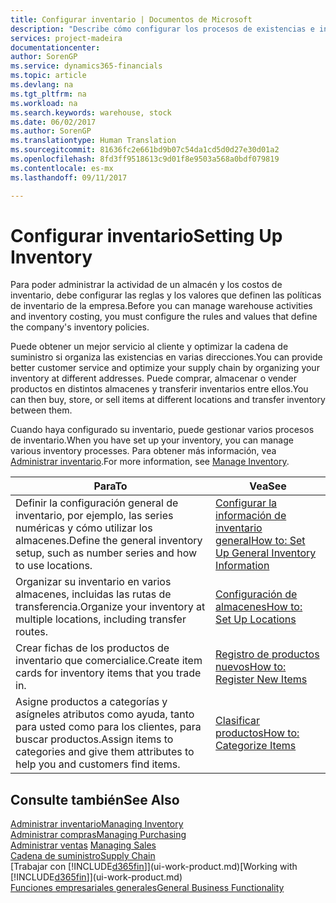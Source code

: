 ```yaml
---
title: Configurar inventario | Documentos de Microsoft
description: "Describe cómo configurar los procesos de existencias e inventario, incluidas las rutas de transferencia y las ubicaciones, como los almacenes."
services: project-madeira
documentationcenter: 
author: SorenGP
ms.service: dynamics365-financials
ms.topic: article
ms.devlang: na
ms.tgt_pltfrm: na
ms.workload: na
ms.search.keywords: warehouse, stock
ms.date: 06/02/2017
ms.author: SorenGP
ms.translationtype: Human Translation
ms.sourcegitcommit: 81636fc2e661bd9b07c54da1cd5d0d27e30d01a2
ms.openlocfilehash: 8fd3ff9518613c9d01f8e9503a568a0bdf079819
ms.contentlocale: es-mx
ms.lasthandoff: 09/11/2017

---
```

# <a name="setting-up-inventory"></a><span data-ttu-id="bda5e-103">Configurar inventario</span><span class="sxs-lookup"><span data-stu-id="bda5e-103">Setting Up Inventory</span></span>
<span data-ttu-id="bda5e-104">Para poder administrar la actividad de un almacén y los costos de inventario, debe configurar las reglas y los valores que definen las políticas de inventario de la empresa.</span><span class="sxs-lookup"><span data-stu-id="bda5e-104">Before you can manage warehouse activities and inventory costing, you must configure the rules and values that define the company's inventory policies.</span></span>

<span data-ttu-id="bda5e-105">Puede obtener un mejor servicio al cliente y optimizar la cadena de suministro si organiza las existencias en varias direcciones.</span><span class="sxs-lookup"><span data-stu-id="bda5e-105">You can provide better customer service and optimize your supply chain by organizing your inventory at different addresses.</span></span> <span data-ttu-id="bda5e-106">Puede comprar, almacenar o vender productos en distintos almacenes y transferir inventarios entre ellos.</span><span class="sxs-lookup"><span data-stu-id="bda5e-106">You can then buy, store, or sell items at different locations and transfer inventory between them.</span></span>

<span data-ttu-id="bda5e-107">Cuando haya configurado su inventario, puede gestionar varios procesos de inventario.</span><span class="sxs-lookup"><span data-stu-id="bda5e-107">When you have set up your inventory, you can manage various inventory processes.</span></span> <span data-ttu-id="bda5e-108">Para obtener más información, vea [Administrar inventario](inventory-manage-inventory.md).</span><span class="sxs-lookup"><span data-stu-id="bda5e-108">For more information, see [Manage Inventory](inventory-manage-inventory.md).</span></span>  

| <span data-ttu-id="bda5e-109">Para</span><span class="sxs-lookup"><span data-stu-id="bda5e-109">To</span></span> | <span data-ttu-id="bda5e-110">Vea</span><span class="sxs-lookup"><span data-stu-id="bda5e-110">See</span></span> |
| --- | --- |
| <span data-ttu-id="bda5e-111">Definir la configuración general de inventario, por ejemplo, las series numéricas y cómo utilizar los almacenes.</span><span class="sxs-lookup"><span data-stu-id="bda5e-111">Define the general inventory setup, such as number series and how to use locations.</span></span> |[<span data-ttu-id="bda5e-112">Configurar la información de inventario general</span><span class="sxs-lookup"><span data-stu-id="bda5e-112">How to: Set Up General Inventory Information</span></span>](inventory-how-setup-general.md) |
| <span data-ttu-id="bda5e-113">Organizar su inventario en varios almacenes, incluidas las rutas de transferencia.</span><span class="sxs-lookup"><span data-stu-id="bda5e-113">Organize your inventory at multiple locations, including transfer routes.</span></span> |[<span data-ttu-id="bda5e-114">Configuración de almacenes</span><span class="sxs-lookup"><span data-stu-id="bda5e-114">How to: Set Up Locations</span></span>](inventory-how-register-new-items.md) |
| <span data-ttu-id="bda5e-115">Crear fichas de los productos de inventario que comercialice.</span><span class="sxs-lookup"><span data-stu-id="bda5e-115">Create item cards for inventory items that you trade in.</span></span> |[<span data-ttu-id="bda5e-116">Registro de productos nuevos</span><span class="sxs-lookup"><span data-stu-id="bda5e-116">How to: Register New Items</span></span>](inventory-how-register-new-items.md) |
| <span data-ttu-id="bda5e-117">Asigne productos a categorías y asígneles atributos como ayuda, tanto para usted como para los clientes, para buscar productos.</span><span class="sxs-lookup"><span data-stu-id="bda5e-117">Assign items to categories and give them attributes to help you and customers find items.</span></span> |[<span data-ttu-id="bda5e-118">Clasificar productos</span><span class="sxs-lookup"><span data-stu-id="bda5e-118">How to: Categorize Items</span></span>](inventory-how-categorize-items.md) |

## <a name="see-also"></a><span data-ttu-id="bda5e-119">Consulte también</span><span class="sxs-lookup"><span data-stu-id="bda5e-119">See Also</span></span>
[<span data-ttu-id="bda5e-120">Administrar inventario</span><span class="sxs-lookup"><span data-stu-id="bda5e-120">Managing Inventory</span></span>](inventory-manage-inventory.md)  
[<span data-ttu-id="bda5e-121">Administrar compras</span><span class="sxs-lookup"><span data-stu-id="bda5e-121">Managing Purchasing</span></span>](purchasing-manage-purchasing.md)  
<span data-ttu-id="bda5e-122">[Administrar ventas](sales-manage-sales.md)  </span><span class="sxs-lookup"><span data-stu-id="bda5e-122">[Managing Sales](sales-manage-sales.md)  </span></span>  
[<span data-ttu-id="bda5e-123">Cadena de suministro</span><span class="sxs-lookup"><span data-stu-id="bda5e-123">Supply Chain</span></span>](madeira-supply-chain.md)  
<span data-ttu-id="bda5e-124">[Trabajar con [!INCLUDE[d365fin](includes/d365fin_md.md)]](ui-work-product.md)</span><span class="sxs-lookup"><span data-stu-id="bda5e-124">[Working with [!INCLUDE[d365fin](includes/d365fin_md.md)]](ui-work-product.md)</span></span>  
[<span data-ttu-id="bda5e-125">Funciones empresariales generales</span><span class="sxs-lookup"><span data-stu-id="bda5e-125">General Business Functionality</span></span>](ui-across-business-areas.md)

